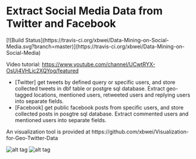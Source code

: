 <h1>Extract Social Media Data from Twitter and Facebook</h1>  [![Build Status](https://travis-ci.org/xbwei/Data-Mining-on-Social-Media.svg?branch=master)](https://travis-ci.org/xbwei/Data-Mining-on-Social-Media)

Video tutorial: https://www.youtube.com/channel/UCwtRYX-OsUj4VHLic2XQYog/featured

<ul>

<li>[Twitter] get tweets by defined query or specific users, and store collected tweets in dbf table or postgre sql database. Extract geo-tagged locations, mentioned users, retweeted users and replying users into separate fields.</li>
<li>[Facebook] get public facebook posts from specific users, and store collected posts in posgtre sql database. Extract commented users and mentioned users into separate fields.</li>
</ul>
An visualization tool is provided at https://github.com/xbwei/Visualization-for-Geo-Twitter-Data

![alt tag](https://raw.github.com/xbwei/GetTwitter/master/twittetext.png)
![alt tag](https://raw.githubusercontent.com/xbwei/GetTwitter/master/tweet2.gif)
